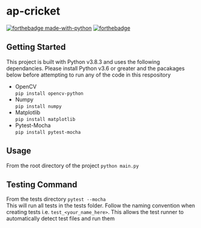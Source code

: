 # ap-cricket
[![forthebadge made-with-python](http://ForTheBadge.com/images/badges/made-with-python.svg)](https://www.python.org/)
[![forthebadge](https://forthebadge.com/images/badges/powered-by-electricity.svg)](https://forthebadge.com)

## Getting Started
This project is built with Python v3.8.3 and uses the following dependancies. Please install Python v3.6 or greater and the pacakages below before attempting to run any of the code in this respository
- OpenCV  
    `pip install opencv-python`
- Numpy  
    `pip install numpy`
- Matplotlib  
    `pip install matplotlib `
- Pytest-Mocha  
    `pip install pytest-mocha`

## Usage
From the root directory of the project ```python main.py```

## Testing Command
From the tests directory  ```pytest --mocha```  
This will run all tests in the tests folder. Follow the naming convention when creating tests i.e. ```test_<your_name_here>```. This allows the test runner to automatically detect test files and run them 